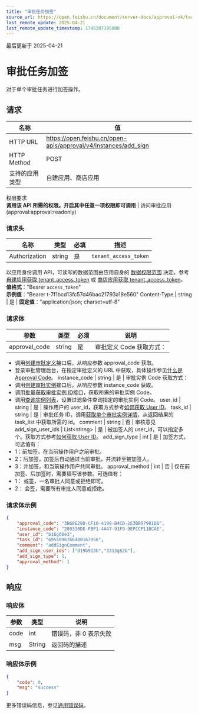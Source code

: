 ```yaml
---
title: "审批任务加签"
source_url: https://open.feishu.cn/document/server-docs/approval-v4/task/approval-task-addsign
last_remote_update: 2025-04-21
last_remote_update_timestamp: 1745207195000
---
```

最后更新于 2025-04-21

# 审批任务加签

对于单个审批任务进行加签操作。

## 请求
名称 | 值
---|---
HTTP URL | https://open.feishu.cn/open-apis/approval/v4/instances/add_sign
HTTP Method | POST
支持的应用类型 | 自建应用、商店应用
权限要求  
 **调用该 API 所需的权限。开启其中任意一项权限即可调用** | 访问审批应用(approval:approval:readonly)

### 请求头

名称 | 类型 | 必填 | 描述
--- | --- | --- | ---
Authorization | string | 是 | `tenant_access_token`  
以应用身份调用 API，可读写的数据范围由应用自身的 [数据权限范围](https://open.feishu.cn/document/home/introduction-to-scope-and-authorization/configure-app-data-permissions) 决定。参考 [自建应用获取 tenant_access_token](https://open.feishu.cn/document/ukTMukTMukTM/ukDNz4SO0MjL5QzM/auth-v3/auth/tenant_access_token_internal) 或 [商店应用获取 tenant_access_token](https://open.feishu.cn/document/ukTMukTMukTM/ukDNz4SO0MjL5QzM/auth-v3/auth/tenant_access_token)。  
**值格式**："Bearer `access_token`"  
**示例值**："Bearer t-7f1bcd13fc57d46bac21793a18e560"
Content-Type | string | 是 | **固定值**："application/json; charset=utf-8"

### 请求体

参数 | 类型 | 必须 | 说明
--- | --- | --- | ---
approval_code | string | 是 | 审批定义 Code 获取方式：  
- 调用[创建审批定义](https://open.feishu.cn/document/uAjLw4CM/ukTMukTMukTM/reference/approval-v4/approval/create)接口后，从响应参数 approval_code 获取。  
- 登录审批管理后台，在指定审批定义的 URL 中获取，具体操作参见[什么是 Approval Code](https://open.feishu.cn/document/uAjLw4CM/ukTMukTMukTM/reference/approval-v4/approval/overview-of-approval-resources#8151e0ae)。
instance_code | string | 是 | 审批实例 Code 获取方式：  
- 调用[创建审批实例](https://open.feishu.cn/document/uAjLw4CM/ukTMukTMukTM/reference/approval-v4/instance/create)接口后，从响应参数 instance_code 获取。  
- 调用[批量获取审批实例 ID](https://open.feishu.cn/document/uAjLw4CM/ukTMukTMukTM/reference/approval-v4/instance/list)接口，获取所需的审批实例 Code。  
- 调用[查询实例列表](https://open.feishu.cn/document/uAjLw4CM/ukTMukTMukTM/reference/approval-v4/instance/query)，设置过滤条件查询指定的审批实例 Code。
user_id | string | 是 | 操作用户的 user_id，获取方式参考[如何获取 User ID](https://open.feishu.cn/document/uAjLw4CM/ugTN1YjL4UTN24CO1UjN/trouble-shooting/how-to-obtain-user-id)。
task_id | string | 是 | 审批任务 ID，调用[获取单个审批实例详情](https://open.feishu.cn/document/uAjLw4CM/ukTMukTMukTM/reference/approval-v4/instance/get)，从返回结果的 task_list 中获取所需的 id。
comment | string | 否 | 审核意见
add_sign_user_ids | List\<stirng\> | 是 | 被加签人的 user_id，可以指定多个。获取方式参考[如何获取 User ID](https://open.feishu.cn/document/uAjLw4CM/ugTN1YjL4UTN24CO1UjN/trouble-shooting/how-to-obtain-user-id)。
add_sign_type | int | 是 | 加签方式，可选值有：  
- 1：前加签，在当前操作用户之前审批。  
- 2：后加签，加签后自动通过当前审批，并流转至被加签人。  
- 3：并加签，和当前操作用户共同审批。
approval_method | int | 否 | 仅在前加签、后加签时，需要填写该参数。可选值有：  
- 1： 或签，一名审批人同意或拒绝即可。  
- 2： 会签，需要所有审批人同意或拒绝。

### 请求体示例

```json
{
    "approval_code": "3B68E280-CF10-4198-B4CD-2E3BB97981D8",
    "instance_code": "289330DE-FBF1-4A47-91F9-9EFCCF11BCAE",
    "user_id": "b16g66e3",
    "task_id": "6955096766400167956",
    "comment": "addSignComment",
    "add_sign_user_ids": ["d19b913b","3313g62b"],
    "add_sign_type": 1,
    "approval_method": 1
}
```

## 响应

### 响应体
|参数|类型|说明|
|-|-|-|
|code|int|错误码，非 0 表示失败|
|msg|String|返回码的描述|

### 响应体示例

```json
{
    "code": 0,
    "msg": "success"
}
```

更多错误码信息，参见[通用错误码](https://open.feishu.cn/document/ukTMukTMukTM/ugjM14COyUjL4ITN)。
